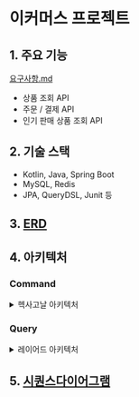 # 이커머스 프로젝트

## 1. 주요 기능

[요구사항.md](docs%2F%EC%9A%94%EA%B5%AC%EC%82%AC%ED%95%AD.md)

- 상품 조회 API
- 주문 / 결제 API
- 인기 판매 상품 조회 API

## 2. 기술 스택

- Kotlin, Java, Spring Boot
- MySQL, Redis
- JPA, QueryDSL, Junit 등

## 3. [ERD](docs%2FERD.md)

## 4. 아키텍처

### Command

<details>
<summary>헥사고날 아키텍처</summary>

```
order
    |__ adapter
        |__ in.web 
            |__ OrderController.kt 
        |__ out.persistence
            |__ OrderEntity.java 
            |__ OrderPersistenceAdapter.kt
    |__ application 
        |__ in 
            |__ PlaceOrderUseCase.kt
        |__ out
            |__ OrderLoadPort.kt
            |__ OrderSavePort.kt
    |__ domain 
        |__ model
            |__ Order.kt 
        |__ service 
            |__ PlaceOrderService.kt 
```

</details>

### Query

<details>
<summary>레이어드 아키텍처</summary>

```
product 
    |__ controller   
        |__ ProductQueryController.kt 
    |__ application 
        |__ ProductQueryService.kt 
        |__ ProductView.kt  
    |__ infra  
        |__ ProductQueryRepository.kt
        |__ ProductData.java
        |__ StockData.java
        
```

</details>

## 5. [시퀀스다이어그램](docs%2F%EC%8B%9C%ED%80%80%EC%8A%A4%EB%8B%A4%EC%9D%B4%EC%96%B4%EA%B7%B8%EB%9E%A8.md)